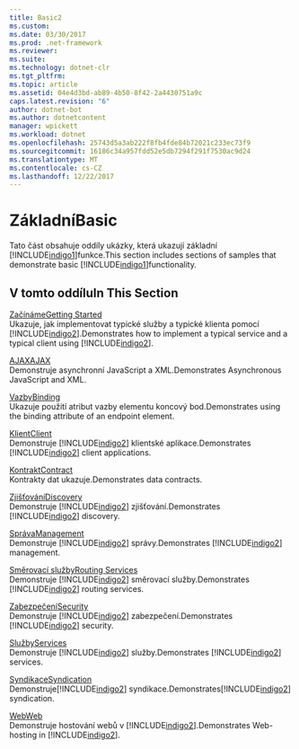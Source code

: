 ```yaml
---
title: Basic2
ms.custom: 
ms.date: 03/30/2017
ms.prod: .net-framework
ms.reviewer: 
ms.suite: 
ms.technology: dotnet-clr
ms.tgt_pltfrm: 
ms.topic: article
ms.assetid: 04e4d3bd-ab89-4b50-8f42-2a4430751a9c
caps.latest.revision: "6"
author: dotnet-bot
ms.author: dotnetcontent
manager: wpickett
ms.workload: dotnet
ms.openlocfilehash: 25743d5a3ab222f8fb4fde84b72021c233ec73f9
ms.sourcegitcommit: 16186c34a957fdd52e5db7294f291f7530ac9d24
ms.translationtype: MT
ms.contentlocale: cs-CZ
ms.lasthandoff: 12/22/2017
---
```

# <a name="basic"></a><span data-ttu-id="c4393-102">Základní</span><span class="sxs-lookup"><span data-stu-id="c4393-102">Basic</span></span>
<span data-ttu-id="c4393-103">Tato část obsahuje oddíly ukázky, která ukazují základní [!INCLUDE[indigo1](../../../../includes/indigo1-md.md)]funkce.</span><span class="sxs-lookup"><span data-stu-id="c4393-103">This section includes sections of samples that demonstrate basic [!INCLUDE[indigo1](../../../../includes/indigo1-md.md)]functionality.</span></span>  
  
## <a name="in-this-section"></a><span data-ttu-id="c4393-104">V tomto oddílu</span><span class="sxs-lookup"><span data-stu-id="c4393-104">In This Section</span></span>  
 [<span data-ttu-id="c4393-105">Začínáme</span><span class="sxs-lookup"><span data-stu-id="c4393-105">Getting Started</span></span>](../../../../docs/framework/wcf/samples/getting-started-sample.md)  
 <span data-ttu-id="c4393-106">Ukazuje, jak implementovat typické služby a typické klienta pomocí [!INCLUDE[indigo2](../../../../includes/indigo2-md.md)].</span><span class="sxs-lookup"><span data-stu-id="c4393-106">Demonstrates how to implement a typical service and a typical client using [!INCLUDE[indigo2](../../../../includes/indigo2-md.md)].</span></span>  
  
 [<span data-ttu-id="c4393-107">AJAX</span><span class="sxs-lookup"><span data-stu-id="c4393-107">AJAX</span></span>](../../../../docs/framework/wcf/samples/ajax.md)  
 <span data-ttu-id="c4393-108">Demonstruje asynchronní JavaScript a XML.</span><span class="sxs-lookup"><span data-stu-id="c4393-108">Demonstrates Asynchronous JavaScript and XML.</span></span>  
  
 [<span data-ttu-id="c4393-109">Vazby</span><span class="sxs-lookup"><span data-stu-id="c4393-109">Binding</span></span>](../../../../docs/framework/wcf/samples/binding.md)  
 <span data-ttu-id="c4393-110">Ukazuje použití atribut vazby elementu koncový bod.</span><span class="sxs-lookup"><span data-stu-id="c4393-110">Demonstrates using the binding attribute of an endpoint element.</span></span>  
  
 [<span data-ttu-id="c4393-111">Klient</span><span class="sxs-lookup"><span data-stu-id="c4393-111">Client</span></span>](../../../../docs/framework/wcf/samples/client.md)  
 <span data-ttu-id="c4393-112">Demonstruje [!INCLUDE[indigo2](../../../../includes/indigo2-md.md)] klientské aplikace.</span><span class="sxs-lookup"><span data-stu-id="c4393-112">Demonstrates [!INCLUDE[indigo2](../../../../includes/indigo2-md.md)] client applications.</span></span>  
  
 [<span data-ttu-id="c4393-113">Kontrakt</span><span class="sxs-lookup"><span data-stu-id="c4393-113">Contract</span></span>](../../../../docs/framework/wcf/samples/contract.md)  
 <span data-ttu-id="c4393-114">Kontrakty dat ukazuje.</span><span class="sxs-lookup"><span data-stu-id="c4393-114">Demonstrates data contracts.</span></span>  
  
 [<span data-ttu-id="c4393-115">Zjišťování</span><span class="sxs-lookup"><span data-stu-id="c4393-115">Discovery</span></span>](../../../../docs/framework/wcf/samples/discovery-samples.md)  
 <span data-ttu-id="c4393-116">Demonstruje [!INCLUDE[indigo2](../../../../includes/indigo2-md.md)] zjišťování.</span><span class="sxs-lookup"><span data-stu-id="c4393-116">Demonstrates [!INCLUDE[indigo2](../../../../includes/indigo2-md.md)] discovery.</span></span>  
  
 [<span data-ttu-id="c4393-117">Správa</span><span class="sxs-lookup"><span data-stu-id="c4393-117">Management</span></span>](../../../../docs/framework/wcf/samples/management.md)  
 <span data-ttu-id="c4393-118">Demonstruje [!INCLUDE[indigo2](../../../../includes/indigo2-md.md)] správy.</span><span class="sxs-lookup"><span data-stu-id="c4393-118">Demonstrates [!INCLUDE[indigo2](../../../../includes/indigo2-md.md)] management.</span></span>  
  
 [<span data-ttu-id="c4393-119">Směrovací služby</span><span class="sxs-lookup"><span data-stu-id="c4393-119">Routing Services</span></span>](../../../../docs/framework/wcf/samples/routing-services.md)  
 <span data-ttu-id="c4393-120">Demonstruje [!INCLUDE[indigo2](../../../../includes/indigo2-md.md)] směrovací služby.</span><span class="sxs-lookup"><span data-stu-id="c4393-120">Demonstrates [!INCLUDE[indigo2](../../../../includes/indigo2-md.md)] routing services.</span></span>  
  
 [<span data-ttu-id="c4393-121">Zabezpečení</span><span class="sxs-lookup"><span data-stu-id="c4393-121">Security</span></span>](../../../../docs/framework/wcf/samples/security-in-wcf.md)  
 <span data-ttu-id="c4393-122">Demonstruje [!INCLUDE[indigo2](../../../../includes/indigo2-md.md)] zabezpečení.</span><span class="sxs-lookup"><span data-stu-id="c4393-122">Demonstrates [!INCLUDE[indigo2](../../../../includes/indigo2-md.md)] security.</span></span>  
  
 [<span data-ttu-id="c4393-123">Služby</span><span class="sxs-lookup"><span data-stu-id="c4393-123">Services</span></span>](../../../../docs/framework/wcf/samples/services.md)  
 <span data-ttu-id="c4393-124">Demonstruje [!INCLUDE[indigo2](../../../../includes/indigo2-md.md)] služby.</span><span class="sxs-lookup"><span data-stu-id="c4393-124">Demonstrates [!INCLUDE[indigo2](../../../../includes/indigo2-md.md)] services.</span></span>  
  
 [<span data-ttu-id="c4393-125">Syndikace</span><span class="sxs-lookup"><span data-stu-id="c4393-125">Syndication</span></span>](../../../../docs/framework/wcf/samples/syndication.md)  
 <span data-ttu-id="c4393-126">Demonstruje[!INCLUDE[indigo2](../../../../includes/indigo2-md.md)] syndikace.</span><span class="sxs-lookup"><span data-stu-id="c4393-126">Demonstrates[!INCLUDE[indigo2](../../../../includes/indigo2-md.md)] syndication.</span></span>  
  
 [<span data-ttu-id="c4393-127">Web</span><span class="sxs-lookup"><span data-stu-id="c4393-127">Web</span></span>](../../../../docs/framework/wcf/samples/web.md)  
 <span data-ttu-id="c4393-128">Demonstruje hostování webů v [!INCLUDE[indigo2](../../../../includes/indigo2-md.md)].</span><span class="sxs-lookup"><span data-stu-id="c4393-128">Demonstrates Web-hosting in [!INCLUDE[indigo2](../../../../includes/indigo2-md.md)].</span></span>
